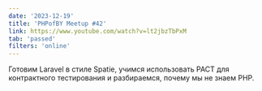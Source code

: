 ```yaml
---
date: '2023-12-19'
title: 'PHPofBY Meetup #42'
link: https://www.youtube.com/watch?v=lt2jbzTbPxM
tab: 'passed'
filters: 'online'
---
```


Готовим Laravel в стиле Spatie, учимся использовать PACT для контрактного тестирования и разбираемся, почему мы не знаем PHP.
